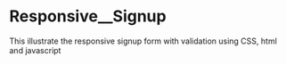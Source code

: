 # Responsive__Signup
This illustrate the responsive signup form with validation using CSS, html and javascript  
